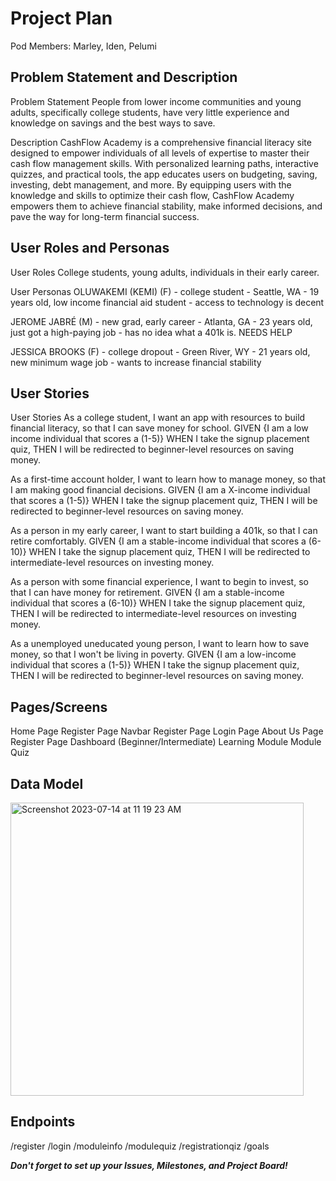 # Project Plan

Pod Members: Marley, Iden, Pelumi

## Problem Statement and Description

Problem Statement
People from lower income communities and young adults, specifically college students, have very little experience and knowledge on savings and the best ways to save.

Description
CashFlow Academy is a comprehensive financial literacy site designed to empower individuals of all levels of expertise to master their cash flow management skills. With personalized learning paths, interactive quizzes, and practical tools, the app educates users on budgeting, saving, investing, debt management, and more. By equipping users with the knowledge and skills to optimize their cash flow, CashFlow Academy empowers them to achieve financial stability, make informed decisions, and pave the way for long-term financial success.

## User Roles and Personas

User Roles
College students, young adults, individuals in their early career.

User Personas
OLUWAKEMI (KEMI) (F) - college student - Seattle, WA - 19 years old, low income financial aid student - access to technology is decent

JEROME JABRÉ (M) - new grad, early career - Atlanta, GA - 23 years old, just got a high-paying job - has no idea what a 401k is. NEEDS HELP

JESSICA BROOKS (F) - college dropout - Green River, WY - 21 years old, new minimum wage job - wants to increase financial stability


## User Stories

User Stories
As a college student, I want an app with resources to build financial literacy, so that I can save money for school. GIVEN {I am a low income individual that scores a (1-5)} WHEN I take the signup placement quiz, THEN I will be redirected to beginner-level resources on saving money.

As a first-time account holder, I want to learn how to manage money, so that I am making good financial decisions. GIVEN {I am a X-income individual that scores a (1-5)} WHEN I take the signup placement quiz, THEN I will be redirected to beginner-level resources on saving money.

As a person in my early career, I want to start building a 401k, so that I can retire comfortably. GIVEN {I am a stable-income individual that scores a (6-10)} WHEN I take the signup placement quiz, THEN I will be redirected to intermediate-level resources on investing money.

As a person with some financial experience, I want to begin to invest, so that I can have money for retirement. GIVEN {I am a stable-income individual that scores a (6-10)} WHEN I take the signup placement quiz, THEN I will be redirected to intermediate-level resources on investing money.

As a unemployed uneducated young person, I want to learn how to save money, so that I won't be living in poverty. GIVEN {I am a low-income individual that scores a (1-5)} WHEN I take the signup placement quiz, THEN I will be redirected to beginner-level resources on saving money.

## Pages/Screens

Home Page
Register Page
Navbar 
Register Page
Login Page
About Us Page
Register Page
Dashboard (Beginner/Intermediate)
Learning Module 
Module Quiz 

## Data Model

<img width="469" alt="Screenshot 2023-07-14 at 11 19 23 AM" src="https://github.com/CashFlowPIMps/CashFlowCapstone/assets/98628508/0470ec2b-8f7d-4c1f-8b72-d5f124ac471c">

## Endpoints

/register
/login
/moduleinfo
/modulequiz
/registrationqiz
/goals

***Don't forget to set up your Issues, Milestones, and Project Board!***
